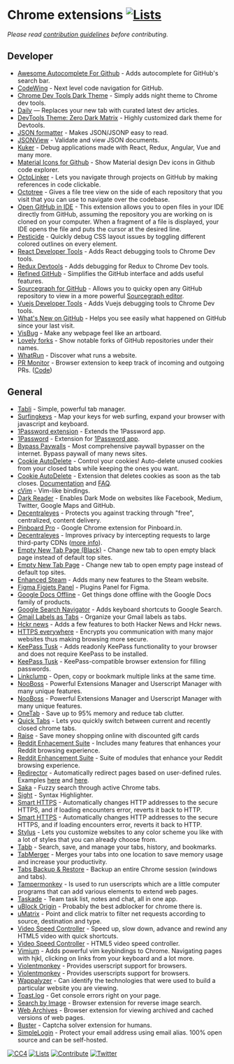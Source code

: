 # Chrome extensions [![Lists](https://img.shields.io/badge/-more%20lists-0a0a0a.svg?style=flat&colorA=0a0a0a)](https://github.com/learn-anything/curated-lists)

_Please read [contribution guidelines](contributing.md) before contributing._

## Developer

- [Awesome Autocomplete For Github](https://github.com/algolia/github-awesome-autocomplete) - Adds autocomplete for GitHub's search bar.
- [CodeWing](https://chrome.google.com/webstore/detail/codewing-github-code-navi/njkkfaliiinmkcckepjdmgbmjljfdeee) - Next level code navigation for GitHub.
- [Chrome Dev Tools Dark Theme](https://github.com/mauricecruz/chrome-devtools-zerodarkmatrix-theme) - Simply adds night theme to Chrome dev tools.
- [Daily](https://chrome.google.com/webstore/detail/daily-20-source-for-busy/jlmpjdjjbgclbocgajdjefcidcncaied) — Replaces your new tab with curated latest dev articles.
- [DevTools Theme: Zero Dark Matrix](https://chrome.google.com/webstore/detail/devtools-theme-zero-dark/bomhdjeadceaggdgfoefmpeafkjhegbo) - Highly customized dark theme for Devtools.
- [JSON formatter](https://github.com/callumlocke/json-formatter) - Makes JSON/JSONP easy to read.
- [JSONView](https://chrome.google.com/webstore/detail/jsonview/chklaanhfefbnpoihckbnefhakgolnmc) - Validate and view JSON documents.
- [Kuker](https://chrome.google.com/webstore/detail/kuker/glgnienmpgmfpkigngkmieconbnkmlcn) - Debug applications made with React, Redux, Angular, Vue and many more.
- [Material Icons for Github](https://github.com/Claudiohbsantos/github-material-icons-extension) - Show Material design Dev icons in Github code explorer.
- [OctoLinker](https://octolinker.github.io/) - Lets you navigate through projects on GitHub by making references in code clickable.
- [Octotree](https://github.com/buunguyen/octotree) - Gives a file tree view on the side of each repository that you visit that you can use to navigate over the codebase.
- [Open GitHub in IDE](https://chrome.google.com/webstore/detail/open-github-in-ide/bmifnnfmccmleigpaolofacllndmfned) - This extension allows you to open files in your IDE directly from GitHub, assuming the repository you are working on is cloned on your computer. When a fragment of a file is displayed, your IDE opens the file and puts the cursor at the desired line.
- [Pesticide](https://chrome.google.com/webstore/detail/pesticide-for-chrome/bakpbgckdnepkmkeaiomhmfcnejndkbi/related) - Quickly debug CSS layout issues by toggling different colored outlines on every element.
- [React Developer Tools](https://chrome.google.com/webstore/detail/react-developer-tools/fmkadmapgofadopljbjfkapdkoienihi) - Adds React debugging tools to Chrome Dev tools.
- [Redux Devtools](https://github.com/zalmoxisus/redux-devtools-extension) - Adds debugging for Redux to Chrome Dev tools.
- [Refined GitHub](https://github.com/sindresorhus/refined-github) - Simplifies the GitHub interface and adds useful features.
- [Sourcegraph for GitHub](https://chrome.google.com/webstore/detail/sourcegraph-for-github/dgjhfomjieaadpoljlnidmbgkdffpack) - Allows you to quicky open any GitHub repository to view in a more powerful [Sourcegraph editor](https://about.sourcegraph.com/).
- [Vuejs Developer Tools](https://chrome.google.com/webstore/detail/vuejs-devtools/nhdogjmejiglipccpnnnanhbledajbpd) - Adds Vuejs debugging tools to Chrome Dev tools.
- [What's New on GitHub](https://github.com/flawyte/whats-new-github) - Helps you see easily what happened on GitHub since your last visit.
- [VisBug](https://github.com/GoogleChromeLabs/ProjectVisBug) - Make any webpage feel like an artboard.
- [Lovely forks](https://github.com/musically-ut/lovely-forks) - Show notable forks of GitHub repositories under their names.
- [WhatRun](https://chrome.google.com/webstore/detail/whatruns/cmkdbmfndkfgebldhnkbfhlneefdaaip) - Discover what runs a website.
- [PR Monitor](https://chrome.google.com/webstore/detail/pr-monitor/pneldbfhblmldbhmkolclpkijgnjcmng) - Browser extension to keep track of incoming and outgoing PRs. ([Code](https://github.com/fwouts/prmonitor))

## General

- [Tabli](https://chrome.google.com/webstore/detail/tabli/igeehkedfibbnhbfponhjjplpkeomghi) - Simple, powerful tab manager.
- [Surfingkeys](https://github.com/brookhong/Surfingkeys) - Map your keys for web surfing, expand your browser with javascript and keyboard.
- [1Password extension](https://chrome.google.com/webstore/detail/1password-extension-deskt/aomjjhallfgjeglblehebfpbcfeobpgk) - Extends the 1Password app.
- [1Password](https://agilebits.com/onepassword/extensions) - Extension for [1Password app](https://1password.com/).
- [Bypass Paywalls](https://github.com/iamadamdev/bypass-paywalls-chrome) - Most comprehensive paywall bypasser on the internet. Bypass paywall of many news sites.
- [Cookie AutoDelete](https://chrome.google.com/webstore/detail/cookie-autodelete/fhcgjolkccmbidfldomjliifgaodjagh) - Control your cookies! Auto-delete unused cookies from your closed tabs while keeping the ones you want.
- [Cookie AutoDelete](https://github.com/Cookie-AutoDelete/Cookie-AutoDelete) - Extension that deletes cookies as soon as the tab closes. [Documentation](https://github.com/Cookie-AutoDelete/Cookie-AutoDelete/wiki/Documentation) and [FAQ](https://github.com/Cookie-AutoDelete/Cookie-AutoDelete/wiki/FAQ:-Common-Questions-and-Issues).
- [cVim](https://chrome.google.com/webstore/detail/cvim/ihlenndgcmojhcghmfjfneahoeklbjjh?hl=en) - Vim-like bindings.
- [Dark Reader](https://chrome.google.com/webstore/detail/dark-reader/eimadpbcbfnmbkopoojfekhnkhdbieeh) - Enables Dark Mode on websites like Facebook, Medium, Twitter, Google Maps and GitHub.
- [Decentraleyes](https://chrome.google.com/webstore/detail/decentraleyes/ldpochfccmkkmhdbclfhpagapcfdljkj) - Protects you against tracking through "free", centralized, content delivery.
- [Pinboard Pro](https://github.com/richardkall/pinboard-pro-chrome-extension) - Google Chrome extension for Pinboard.in.
- [Decentraleyes](https://github.com/Synzvato/decentraleyes) - Improves privacy by intercepting requests to large third-party CDNs ([more info](https://github.com/Synzvato/decentraleyes/wiki/Simple-Introduction)).
- [Empty New Tab Page (Black)](https://chrome.google.com/webstore/detail/empty-new-tab-page-black/fllomkdgoahjlgcblpldnpjcilipjelp) - Change new tab to open empty black page instead of default top sites.
- [Empty New Tab Page](https://chrome.google.com/webstore/detail/empty-new-tab-page/dpjamkmjmigaoobjbekmfgabipmfilij) - Change new tab to open empty page instead of default top sites.
- [Enhanced Steam](https://chrome.google.com/webstore/detail/enhanced-steam/okadibdjfemgnhjiembecghcbfknbfhg) - Adds many new features to the Steam website.
- [Figma Figjets Panel](https://chrome.google.com/webstore/detail/figma-figjets-panel/diljoblapaochhcgfonabkjihknfmllk) - Plugins Panel for Figma.
- [Google Docs Offline](https://chrome.google.com/webstore/detail/google-docs-offline/ghbmnnjooekpmoecnnnilnnbdlolhkhi) - Get things done offline with the Google Docs family of products.
- [Google Search Navigator](https://chrome.google.com/webstore/detail/google-search-navigator/cohamjploocgoejdfanacfgkhjkhdkek) - Adds keyboard shortcuts to Google Search.
- [Gmail Labels as Tabs](https://tuladhar.github.io/gmail-labels-as-tabs/) - Organize your Gmail labels as tabs.
- [Hckr news](https://chrome.google.com/webstore/detail/hckr-news/mnlaodleonmmfkdhfofamacceeikgecp) - Adds a few features to both Hacker News and Hckr news.
- [HTTPS everywhere](https://chrome.google.com/webstore/detail/https-everywhere/gcbommkclmclpchllfjekcdonpmejbdp) - Encrypts you communication with many major websites thus making browsing more secure.
- [KeePass Tusk](https://chrome.google.com/webstore/detail/keepass-tusk-password-acc/fmhmiaejopepamlcjkncpgpdjichnecm) - Adds readonly KeePass functionality to your browser and does not require KeePass to be installed.
- [KeePass Tusk](https://github.com/suBDavis/Tusk) - KeePass-compatible browser extension for filling passwords.
- [Linkclump](https://chrome.google.com/webstore/detail/linkclump/lfpjkncokllnfokkgpkobnkbkmelfefj) - Open, copy or bookmark multiple links at the same time.
- [NooBoss](https://chrome.google.com/webstore/detail/nooboss/aajodjghehmlpahhboidcpfjcncmcklf) - Powerful Extensions Manager and Userscript Manager with many unique features.
- [NooBoss](https://github.com/AInoob/NooBoss) - Powerful Extensions Manager and Userscript Manager with many unique features.
- [OneTab](https://chrome.google.com/webstore/detail/onetab/chphlpgkkbolifaimnlloiipkdnihall) - Save up to 95% memory and reduce tab clutter.
- [Quick Tabs](https://chrome.google.com/webstore/detail/quick-tabs/jnjfeinjfmenlddahdjdmgpbokiacbbb) - Lets you quickly switch between current and recently closed chrome tabs.
- [Raise](https://chrome.google.com/webstore/detail/raisecom-extension/kknoembcnnnhefehcmegppchcmggaafo) - Save money shopping online with discounted gift cards
- [Reddit Enhacement Suite](https://github.com/honestbleeps/Reddit-Enhancement-Suite) - Includes many features that enhances your Reddit browsing experience.
- [Reddit Enhancement Suite](https://chrome.google.com/webstore/detail/reddit-enhancement-suite/kbmfpngjjgdllneeigpgjifpgocmfgmb) - Suite of modules that enhance your Reddit browsing experience.
- [Redirector](https://chrome.google.com/webstore/detail/redirector/ocgpenflpmgnfapjedencafcfakcekcd) - Automatically redirect pages based on user-defined rules. Examples [here](https://github.com/einaregilsson/Redirector/wiki/Examples-From-Help-File) and [here](https://github.com/einaregilsson/Redirector/wiki/Some-Examples).
- [Saka](https://saka.io/) - Fuzzy search through active Chrome tabs.
- [Sight](https://chrome.google.com/webstore/detail/sight/epmaefhielclhlnmjofcdapbeepkmggh) - Syntax Highlighter.
- [Smart HTTPS](https://chrome.google.com/webstore/detail/smart-https/cmleijjdpceldbelpnpkddofmcmcaknm) - Automatically changes HTTP addresses to the secure HTTPS, and if loading encounters error, reverts it back to HTTP.
- [Smart HTTPS](https://github.com/ilGur1132/Smart-HTTPS) - Automatically changes HTTP addresses to the secure HTTPS, and if loading encounters error, reverts it back to HTTP.
- [Stylus](https://github.com/openstyles/stylus/) - Lets you customize websites to any color scheme you like with a lot of styles that you can already choose from.
- [Tabb](https://chrome.google.com/webstore/detail/tabb/lckpgdmcdbbcbcopmenpielppdipkpef) - Search, save, and manage your tabs, history, and bookmarks.
- [TabMerger](https://github.com/lbragile/TabMerger) - Merges your tabs into one location to save memory usage and increase your productivity.
- [Tabs Backup & Restore](https://chrome.google.com/webstore/detail/tabs-backup-restore/dehocbglhkaogiljpihicakmlockmlgd) - Backup an entire Chrome session (windows and tabs).
- [Tampermonkey](https://chrome.google.com/webstore/detail/tampermonkey/dhdgffkkebhmkfjojejmpbldmpobfkfo) - Is used to run userscripts which are a little computer programs that can add various elements to extend web pages.
- [Taskade](https://chrome.google.com/webstore/detail/taskade-team-task-notes-a/hcobdfnjjaceclfdjpmmpiknimccjpmf) - Team task list, notes and chat, all in one app.
- [uBlock Origin](https://chrome.google.com/webstore/detail/ublock-origin/cjpalhdlnbpafiamejdnhcphjbkeiagm) - Probably the best adblocker for chrome there is.
- [uMatrix](https://github.com/gorhill/uMatrix) - Point and click matrix to filter net requests according to source, destination and type.
- [Video Speed Controller](https://chrome.google.com/webstore/detail/video-speed-controller/nffaoalbilbmmfgbnbgppjihopabppdk) - Speed up, slow down, advance and rewind any HTML5 video with quick shortcuts.
- [Video Speed Controller](https://github.com/igrigorik/videospeed) - HTML5 video speed controller.
- [Vimium](https://chrome.google.com/webstore/detail/vimium/dbepggeogbaibhgnhhndojpepiihcmeb) - Adds powerful vim keybindings to Chrome. Navigating pages with hjkl, clicking on links from your keyboard and a lot more.
- [Violentmonkey](https://chrome.google.com/webstore/detail/violentmonkey/jinjaccalgkegednnccohejagnlnfdag) - Provides userscript support for browsers.
- [Violentmonkey](https://github.com/violentmonkey/violentmonkey) - Provides userscripts support for browsers.
- [Wappalyzer](https://chrome.google.com/webstore/detail/wappalyzer/gppongmhjkpfnbhagpmjfkannfbllamg) - Can identify the technologies that were used to build a particular website you are viewing.
- [Toast.log](https://toastlog.com/) - Get console errors right on your page.
- [Search by Image](https://github.com/dessant/search-by-image) - Browser extension for reverse image search.
- [Web Archives](https://github.com/dessant/web-archives) - Browser extension for viewing archived and cached versions of web pages.
- [Buster](https://github.com/dessant/buster) - Captcha solver extension for humans.
- [SimpleLogin](https://github.com/simple-login/browser-extension) - Protect your email address using email alias. 100% open source and can be self-hosted.

[![CC4](https://img.shields.io/badge/license-CC4-0a0a0a.svg?style=flat&colorA=0a0a0a)](https://creativecommons.org/licenses/by/4.0/)
[![Lists](https://img.shields.io/badge/-more%20lists-0a0a0a.svg?style=flat&colorA=0a0a0a)](https://github.com/learn-anything/curated-lists)
[![Contribute](https://img.shields.io/badge/-contribute-0a0a0a.svg?style=flat&colorA=0a0a0a)](contributing.md)
[![Twitter](http://bit.ly/latwitt)](https://twitter.com/learnanything_)
